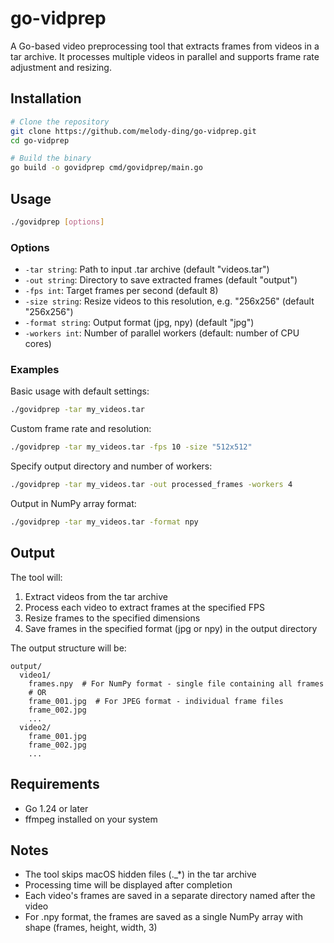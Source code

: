 # go-vidprep

A Go-based video preprocessing tool that extracts frames from videos in a tar archive. It processes multiple videos in parallel and supports frame rate adjustment and resizing.

## Installation

```bash
# Clone the repository
git clone https://github.com/melody-ding/go-vidprep.git
cd go-vidprep

# Build the binary
go build -o govidprep cmd/govidprep/main.go
```

## Usage

```bash
./govidprep [options]
```

### Options

- `-tar string`: Path to input .tar archive (default "videos.tar")
- `-out string`: Directory to save extracted frames (default "output")
- `-fps int`: Target frames per second (default 8)
- `-size string`: Resize videos to this resolution, e.g. "256x256" (default "256x256")
- `-format string`: Output format (jpg, npy) (default "jpg")
- `-workers int`: Number of parallel workers (default: number of CPU cores)

### Examples

Basic usage with default settings:
```bash
./govidprep -tar my_videos.tar
```

Custom frame rate and resolution:
```bash
./govidprep -tar my_videos.tar -fps 10 -size "512x512"
```

Specify output directory and number of workers:
```bash
./govidprep -tar my_videos.tar -out processed_frames -workers 4
```

Output in NumPy array format:
```bash
./govidprep -tar my_videos.tar -format npy
```

## Output

The tool will:
1. Extract videos from the tar archive
2. Process each video to extract frames at the specified FPS
3. Resize frames to the specified dimensions
4. Save frames in the specified format (jpg or npy) in the output directory

The output structure will be:
```
output/
  video1/
    frames.npy  # For NumPy format - single file containing all frames
    # OR
    frame_001.jpg  # For JPEG format - individual frame files
    frame_002.jpg
    ...
  video2/
    frame_001.jpg
    frame_002.jpg
    ...
```

## Requirements

- Go 1.24 or later
- ffmpeg installed on your system

## Notes

- The tool skips macOS hidden files (._*) in the tar archive
- Processing time will be displayed after completion
- Each video's frames are saved in a separate directory named after the video
- For .npy format, the frames are saved as a single NumPy array with shape (frames, height, width, 3)
